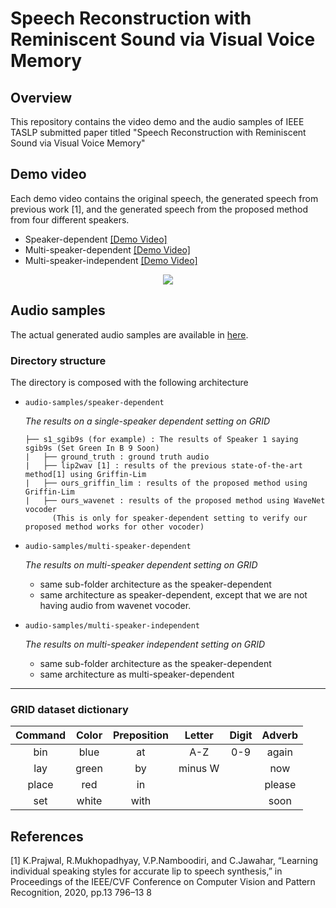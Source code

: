 # Speech Reconstruction with Reminiscent Sound via Visual Voice Memory

## Overview
This repository contains the video demo and the audio samples of IEEE TASLP submitted paper titled "Speech Reconstruction with Reminiscent Sound via Visual Voice Memory"

## Demo video
Each demo video contains the original speech, the generated speech from previous work <a id="1">[1]</a>, and the generated speech from the proposed method from four different speakers.
- Speaker-dependent [[Demo Video]](https://youtu.be/xPqn9lcMew8)
- Multi-speaker-dependent [[Demo Video]]()
- Multi-speaker-independent [[Demo Video]]()
 <p align="center">
  <img src="images/banner.gif"/></p>

## Audio samples
The actual generated audio samples are available in [here](https://github.com/joannahong/VV-Memory/tree/main/audio-samples).

### Directory structure
The directory is composed with the following architecture
- `audio-samples/speaker-dependent`
    
    
    *The results on a single-speaker dependent setting on GRID*
    ```
    ├── s1_sgib9s (for example) : The results of Speaker 1 saying sgib9s (Set Green In B 9 Soon)
    |	├── ground_truth : ground truth audio
    |	├── lip2wav [1] : results of the previous state-of-the-art method[1] using Griffin-Lim
    |	├── ours_griffin_lim : results of the proposed method using Griffin-Lim
    |	├── ours_wavenet : results of the proposed method using WaveNet vocoder 
          (This is only for speaker-dependent setting to verify our proposed method works for other vocoder)
- `audio-samples/multi-speaker-dependent` 
    
    
    *The results on multi-speaker dependent setting on GRID*
    
    - same sub-folder architecture as the speaker-dependent
    - same architecture as speaker-dependent, except that we are not having audio from wavenet vocoder.
- `audio-samples/multi-speaker-independent`

    *The results on multi-speaker independent setting on GRID*
    
    - same sub-folder architecture as the speaker-dependent
    - same architecture as multi-speaker-dependent

----------
### GRID dataset dictionary

| **Command** | **Color** | **Preposition** | **Letter** | **Digit** | **Adverb** |
| :---: | :---: | :---: | :---: | :---: | :---: |
| bin | blue | at |A-Z|0-9|again|
| lay | green | by | minus W | |now|
|place|red|in| | | please|
| set |white|with| | |soon|

## References
  <a id="1">[1]</a> K.Prajwal, R.Mukhopadhyay, V.P.Namboodiri, and C.Jawahar, “Learning individual speaking styles for accurate lip to speech synthesis,” in Proceedings of the IEEE/CVF Conference on Computer Vision and Pattern Recognition, 2020, pp.13 796–13 8
